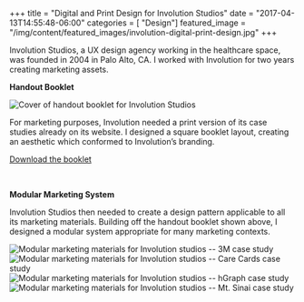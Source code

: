 +++
title = "Digital and Print Design for Involution Studios"
date = "2017-04-13T14:55:48-06:00"
categories = [ "Design"]
featured_image = "/img/content/featured_images/involution-digital-print-design.jpg"
+++

Involution Studios, a UX design agency working in the healthcare space, was founded in 2004 in Palo Alto, CA. I worked with Involution for two years creating marketing assets.

<!--more-->

**Handout Booklet**

<img src="/img/content/involution/booklet.jpg" alt="Cover of handout booklet for Involution Studios" />

For marketing purposes, Involution needed a print version of its case studies already on its website. I designed a square booklet layout, creating an aesthetic which conformed to Involution’s branding.

<a href="/img/content/involution/handout_booklet_facing_pages.pdf">Download the booklet</a>

<br />

**Modular Marketing System**

Involution Studios then needed to create a design pattern applicable to all its marketing materials. Building off the handout booklet shown above, I designed a modular system appropriate for many marketing contexts.

<div class="post-media">
	<img src="/img/content/involution/modular-3m-042716.jpg" alt="Modular marketing materials for Involution studios -- 3M case study" />
	<img src="/img/content/involution/modular-carecards-042716.jpg" alt="Modular marketing materials for Involution studios -- Care Cards case study" />
	<img src="/img/content/involution/modular-hgraph-042716.jpg" alt="Modular marketing materials for Involution studios -- hGraph case study" />
	<img src="/img/content/involution/modular-mt-sinai-042716.jpg" alt="Modular marketing materials for Involution studios -- Mt. Sinai case study" />
</div>